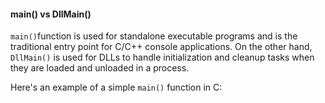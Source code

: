 
#### main() vs DllMain()

`main()`function is used for standalone executable programs and is the traditional entry point for C/C++ console applications. On the other hand, `DllMain()` is used for DLLs to handle initialization and cleanup tasks when they are loaded and unloaded in a process.

Here's an example of a simple `main()` function in C:

